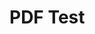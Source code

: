 # PDF Test

<VPBanner
  title="Mr.Hope"
  content="Where there is light, there is hope"
  logo="https://mister-hope.com/logo.svg"
  :actions='[
    {
      text: "访问",
      link:"https://mister-hope.com",
    },
    {
      text: "仓库",
      link: "https://github/Mister-Hope/Mister-Hope.github.io",
      type: "default",
    },
  ]'
/>

<PDF url="https://github.com/GALA-Lin/GALA-Lin.github.io/blob/main/src/.vuepress/public/PDF/CS%20Data%20Structure%20pratice%20demo1.pdf" />